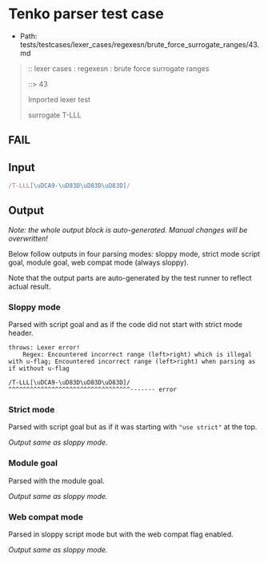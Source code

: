 # Tenko parser test case

- Path: tests/testcases/lexer_cases/regexesn/brute_force_surrogate_ranges/43.md

> :: lexer cases : regexesn : brute force surrogate ranges
>
> ::> 43
>
> Imported lexer test
>
> surrogate T-LLL

## FAIL

## Input

`````js
/T-LLL[\uDCA9-\uD83D\uD83D\uD83D]/
`````

## Output

_Note: the whole output block is auto-generated. Manual changes will be overwritten!_

Below follow outputs in four parsing modes: sloppy mode, strict mode script goal, module goal, web compat mode (always sloppy).

Note that the output parts are auto-generated by the test runner to reflect actual result.

### Sloppy mode

Parsed with script goal and as if the code did not start with strict mode header.

`````
throws: Lexer error!
    Regex: Encountered incorrect range (left>right) which is illegal with u-flag; Encountered incorrect range (left>right) when parsing as if without u-flag

/T-LLL[\uDCA9-\uD83D\uD83D\uD83D]/
^^^^^^^^^^^^^^^^^^^^^^^^^^^^^^^^^^------- error
`````

### Strict mode

Parsed with script goal but as if it was starting with `"use strict"` at the top.

_Output same as sloppy mode._

### Module goal

Parsed with the module goal.

_Output same as sloppy mode._

### Web compat mode

Parsed in sloppy script mode but with the web compat flag enabled.

_Output same as sloppy mode._
